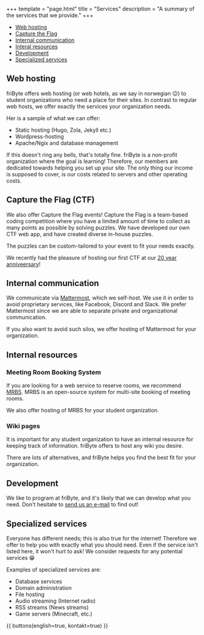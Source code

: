 +++
template = "page.html"
title = "Services"
description = "A summary of the services that we provide."
+++

- [Web hosting](#web-hosting)
- [Capture the Flag](#capture-the-flag-ctf)
- [Internal communication](#internal-communication)
- [Interal resources](#internal-resources)
- [Development](#development)
- [Specialized services](#specialized-services)

## Web hosting

friByte offers web hosting (or web hotels, as we say in norwegian 😉) to student organizations who need a place for their sites. In contrast to regular web hosts, we offer exactly the services your organization needs.

Her is a sample of what we can offer:

- Static hosting (Hugo, Zola, Jekyll etc.)
- Wordpress-hosting
- Apache/Ngix and database management

If this doesn't ring any bells, that's totally fine. friByte is a non-profit organization where the goal is learning! Therefore, our members are dedicated towards helping you set up your site.
The only thing our income is supposed to cover, is our costs related to servers and other operating costs.

## Capture the Flag (CTF)

We also offer Capture the Flag events!
Capture the Flag is a team-based coding competition where you have a limited amount of time to collect as many points as possible by solving puzzles.
We have developed our own CTF web app, and have created diverse in-house puzzles.

The puzzles can be custom-tailored to your event to fit your needs exactly.

We recently had the pleasure of hosting our first CTF at our [20 year anniveersary](/nyheter/jubileum-ctf/)!

## Internal communication

We communicate via [Mattermost](https://mattermost.com), which we self-host. We use it in order to avoid proprietary services, like Facebook, Discord and Slack. We prefer Mattermost since we are able to separate private and organizational communication.

If you also want to avoid such silos, we offer hosting of Mattermost for your organization.

## Internal resources

### Meeting Room Booking System

If you are looking for a web service to reserve rooms, we recommend [MRBS](https://sourceforge.net/projects/mrbs/). MRBS is an open-source system for multi-site booking of meeting rooms.

We also offer hosting of MRBS for your student organization.

### Wiki pages

It is important for any student organization to have an internal resource for keeping track of information. friByte offers to host any wiki you desire.

There are lots of alternatives, and friByte helps you find the best fit for your organization.

## Development

We like to program at friByte, and it's likely that we can develop what you need. Don't hesitate to [send us an e-mail](mailto:post@fribyte.no) to find out!

## Specialized services

Everyone has different needs; this is also true for the internet! Therefore we offer to help you with exactly what you should need. Even if the service isn't listed here, it won't hurt to ask! We consider requests for any potential services 😁

Examples of specialized services are:

- Database services
- Domain administration
- File hosting
- Audio streaming (Internet radio)
- RSS streams (News streams)
- Game servers (Minecraft, etc.)

{{ buttons(english=true, kontakt=true) }}
